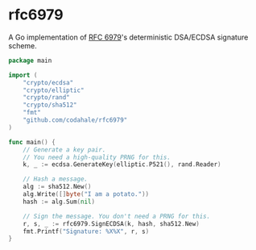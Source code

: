 rfc6979
=======

A Go implementation of [RFC 6979](https://tools.ietf.org/html/rfc6979)'s
deterministic DSA/ECDSA signature scheme.

``` go
package main

import (
	"crypto/ecdsa"
	"crypto/elliptic"
	"crypto/rand"
	"crypto/sha512"
	"fmt"
	"github.com/codahale/rfc6979"
)

func main() {
	// Generate a key pair.
	// You need a high-quality PRNG for this.
	k, _ := ecdsa.GenerateKey(elliptic.P521(), rand.Reader)

	// Hash a message.
	alg := sha512.New()
	alg.Write([]byte("I am a potato."))
	hash := alg.Sum(nil)

	// Sign the message. You don't need a PRNG for this.
	r, s, _ := rfc6979.SignECDSA(k, hash, sha512.New)
	fmt.Printf("Signature: %X%X", r, s)
}

```
